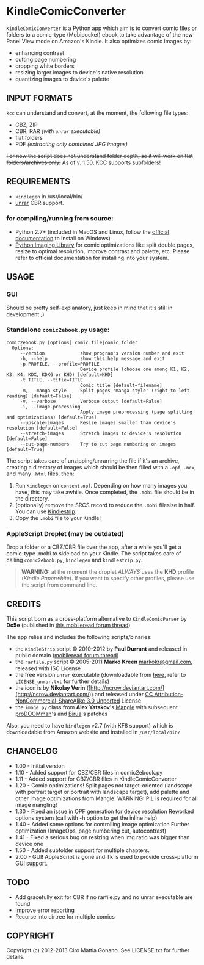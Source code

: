 # KindleComicConverter

`KindleComicConverter` is a Python app which aim is to convert comic files or folders to a comic-type (Mobipocket) ebook to take advantage of the new Panel View mode on Amazon's Kindle.
It also optimizes comic images by:
- enhancing contrast
- cutting page numbering
- cropping white borders
- resizing larger images to device's native resolution
- quantizing images to device's palette

## INPUT FORMATS
`kcc` can understand and convert, at the moment, the following file types:  
- CBZ, ZIP
- CBR, RAR *(with `unrar` executable)*
- flat folders
- PDF *(extracting only contained JPG images)*

~~For now the script does not understand folder depth, so it will work on flat folders/archives only.~~
As of v. 1.50, KCC supports subfolders!

## REQUIREMENTS
- `kindlegen` in /usr/local/bin/
- [unrar](http://www.rarlab.com/download.htm) CBR support.

### for compiling/running from source:
- Python 2.7+ (included in MacOS and Linux, follow the [official documentation](http://www.python.org/getit/windows/) to install on Windows)
- [Python Imaging Library](http://www.pythonware.com/products/pil/) for comic optimizations like split double pages, resize to optimal resolution, improve contrast and palette, etc.
  Please refer to official documentation for installing into your system.

## USAGE

### GUI

Should be pretty self-explanatory, just keep in mind that it's still in development ;)

### Standalone `comic2ebook.py` usage:

```
comic2ebook.py [options] comic_file|comic_folder
  Options:
     --version             show program's version number and exit
     -h, --help            show this help message and exit
     -p PROFILE, --profile=PROFILE
                           Device profile (choose one among K1, K2, K3, K4, KDX, KDXG or KHD) [default=KHD]
     -t TITLE, --title=TITLE
                           Comic title [default=filename]
     -m, --manga-style     Split pages 'manga style' (right-to-left reading) [default=False]
     -v, --verbose         Verbose output [default=False]
     -i, --image-processing
                           Apply image preprocessing (page splitting and optimizations) [default=True]
     --upscale-images      Resize images smaller than device's resolution [default=False]
     --stretch-images      Stretch images to device's resolution [default=False]
     --cut-page-numbers    Try to cut page numbering on images [default=True]
```

The script takes care of unzipping/unrarring the file if it's an archive, creating a directory of images which should be then filled with a `.opf`, `.ncx`, and many `.html` files, then:  
1. Run `Kindlegen` on `content.opf`. Depending on how many images you have, this may take awhile. Once completed, the `.mobi` file should be in the directory.  
2. (optionally) remove the SRCS record to reduce the `.mobi` filesize in half. You can use [Kindlestrip](http://www.mobileread.com/forums/showthread.php?t=96903).
3. Copy the `.mobi` file to your Kindle!

### AppleScript Droplet (may be outdated)

Drop a folder or a CBZ/CBR file over the app, after a while you'll get a comic-type .mobi to sideload on your Kindle.
The script takes care of calling `comic2ebook.py`, `kindlegen` and `kindlestrip.py`.

> **WARNING:** at the moment the droplet *ALWAYS* uses the **KHD** profile (*Kindle Paperwhite*).
> If you want to specify other profiles, please use the script from command line.


## CREDITS
This script born as a cross-platform alternative to `KindleComicParser` by **Dc5e** (published in [this mobileread forum thread](http://www.mobileread.com/forums/showthread.php?t=192783))

The app relies and includes the following scripts/binaries:

 - the `KindleStrip` script &copy; 2010-2012 by **Paul Durrant** and released in public domain
([mobileread forum thread](http://www.mobileread.com/forums/showthread.php?t=96903))
 - the `rarfile.py` script &copy; 2005-2011 **Marko Kreen** <markokr@gmail.com>, released with ISC License
 - the free version `unrar` executable (downloadable from [here](http://www.rarlab.com/rar_add.htm), refer to `LICENSE_unrar.txt` for further details)
 - the icon is by **Nikolay Verin** ([http://ncrow.deviantart.com/](http://ncrow.deviantart.com/)) and released under [CC Attribution-NonCommercial-ShareAlike 3.0 Unported](http://creativecommons.org/licenses/by-nc-sa/3.0/) License
 - the `image.py` class from **Alex Yatskov**'s [Mangle](http://foosoft.net/mangle/) with subsequent [proDOOMman](https://github.com/proDOOMman/Mangle)'s and [Birua](https://github.com/Birua/Mangle)'s patches

Also, you need to have `kindlegen` v2.7 (with KF8 support) which is downloadable from Amazon website
and installed in `/usr/local/bin/`


## CHANGELOG
  - 1.00 - Initial version
  - 1.10 - Added support for CBZ/CBR files in comic2ebook.py
  - 1.11 - Added support for CBZ/CBR files in KindleComicConverter
  - 1.20 - Comic optimizations! Split pages not target-oriented (landscape with portrait target or portrait
   with landscape target), add palette and other image optimizations from Mangle.
   WARNING: PIL is required for all image mangling!
  - 1.30 - Fixed an issue in OPF generation for device resolution
   Reworked options system (call with -h option to get the inline help)
  - 1.40 - Added some options for controlling image optimization
        Further optimization (ImageOps, page numbering cut, autocontrast)
  - 1.41 - Fixed a serious bug on resizing when img ratio was bigger than device one
  - 1.50 - Added subfolder support for multiple chapters.
  - 2.00 - GUI! AppleScript is gone and Tk is used to provide cross-platform GUI support.

## TODO
  - Add gracefully exit for CBR if no rarfile.py and no unrar executable are found
  - Improve error reporting
  - Recurse into dirtree for multiple comics

## COPYRIGHT

Copyright (c) 2012-2013 Ciro Mattia Gonano. See LICENSE.txt for further details.
